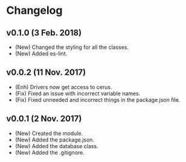 # Changelog

## v0.1.0 (3 Feb. 2018)
- (New) Changed the styling for all the classes.
- (New) Added es-lint.

## v0.0.2 (11 Nov. 2017)
- (Enh) Drivers now get access to cerus.
- (Fix) Fixed an issue with incorrect variable names.
- (Fix) Fixed unneeded and incorrect things in the package.json file.

## v0.0.1 (2 Nov. 2017)
- (New) Created the module.
- (New) Added the package.json.
- (New) Added the database class.
- (New) Added the .gitignore.